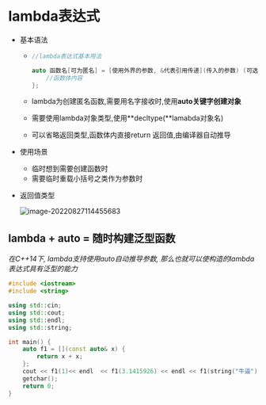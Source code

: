 # lambda表达式

- 基本语法

  - ```c++
    //lambda表达式基本用法
    
    auto 函数名[可为匿名] = [使用外界的参数, &代表引用传递](传入的参数) (可选项)(mutable[代表值传递时是否可写])() ->(返回类型) {
        //函数体内容
    };
    ```

  - lambda为创建匿名函数,需要用名字接收时,使用**auto关键字创建对象**

  - 需要使用lambda对象类型,使用**decltype(**lamabda对象名)

  - 可以省略返回类型,函数体内直接return 返回值,由编译器自动推导

- 使用场景

  - 临时想到需要创建函数时
  - 需要临时重载小括号之类作为参数时
  
- 返回值类型

  ![image-20220827114455683](C:\Users\xh030927\AppData\Roaming\Typora\typora-user-images\image-20220827114455683.png)



## lambda + auto = 随时构建泛型函数

*在C++14下, lambda支持使用auto自动推导参数, 那么也就可以使构造的lambda表达式具有泛型的能力*

```c++
#include <iostream>
#include <string>

using std::cin;
using std::cout;
using std::endl;
using std::string;

int main() {
	auto f1 = [](const auto& x) {
		return x + x;
	};
	cout << f1(1)<< endl  << f1(3.1415926) << endl << f1(string("牛逼"));		//2 6...  牛逼牛逼
	getchar();
	return 0;
}
```


